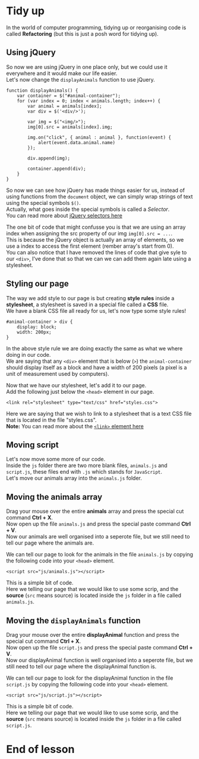 
# Tidy up

In the world of computer programming, tidying up or reorganising code is called __Refactoring__ (but this is just a posh word for tidying up).

## Using jQuery

So now we are using jQuery in one place only, but we could use it everywhere and it would make our life easier.<br>
Let's now change the `displayAnimals` function to use jQuery.

```
function displayAnimals() {
    var container = $("#animal-container");
    for (var index = 0; index < animals.length; index++) {
        var animal = animals[index];
        var div = $('<div/>');

        var img = $("<img/>");
        img[0].src = animals[index].img;

        img.on("click", { animal : animal }, function(event) {
            alert(event.data.animal.name)
        });

        div.append(img);

        container.append(div);
    }
}
```

So now we can see how jQuery has made things easier for us, instead of using functions from the `document` object, we can simply wrap strings of text using the special symbols `$()`.<br>
Actually, what goes inside the special symbols is called a <i>Selector</i>.<br>
You can read more about [jQuery selectors here](https://www.w3schools.com/jquery/jquery_selectors.asp)

The one bit of code that might confusse you is that we are using an array index when assigning the src property of our img `img[0].src = ...`.<br>
This is because the jQuery object is actually an array of elements, so we use a index to access the first element (rember array's start from 0).<br>
You can also notice that I have removed the lines of code that give syle to our `<div>`, I've done that so that we can we can add them again late using a stylesheet.

## Styling our page

The way we add style to our page is but creating __style rules__ inside a __stylesheet__, a stylesheet is saved in a special file called a __CSS__ file.<br>
We have a blank CSS file all ready for us, let's now type some style rules!

```
#animal-container > div {
    display: block;
    width: 200px;
}
```

In the above style rule we are doing exactly the same as what we where doing in our code.<br>
We are saying that any `<div>` element that is below (`>`) the `animal-container` should display itself as a block and have a width of 200 pixels (a pixel is a unit of measurement used by computers).

Now that we have our stylesheet, let's add it to our page.<br>
Add the following just below the `<head>` element in our page.

```
<link rel="stylesheet" type="text/css" href="styles.css">
```

Here we are saying that we wish to link to a stylesheet that is a text CSS file that is located in the file "styles.css".<br>
__Note:__ You can read more about the [`<link>` element here](https://www.w3schools.com/tags/tag_link.asp)

## Moving script

Let's now move some more of our code.<br>
Inside the `js` folder there are two more blank files, `animals.js` and `script.js`, these files end with `.js` which stands for `JavaScript`.<br>
Let's move our animals array into the `animals.js` folder.

## Moving the animals array

Drag your mouse over the entire __animals__ array and press the special cut command __Ctrl + X__.<br>
Now open up the file `animals.js` and press the special paste command __Ctrl + V__.<br>
Now our animals are well organised into a seperote file, but we still need to tell our page where the animals are.

We can tell our page to look for the animals in the file `animals.js` by copying the following code into your `<head>` element.

```
<script src="js/animals.js"></script>
```

This is a simple bit of code.<br>
Here we telling our page that we would like to use some scrip, and the __source__ (`src` means source) is located inside the `js` folder in a file called `animals.js`.

## Moving the `displayAnimals` function

Drag your mouse over the entire __displayAnimal__ function and press the special cut command __Ctrl + X__.<br>
Now open up the file `script.js` and press the special paste command __Ctrl + V__.<br>
Now our displayAnimal function is well organised into a seperote file, but we still need to tell our page where the displayAnimal function is.

We can tell our page to look for the displayAnimal function in the file `script.js` by copying the following code into your `<head>` element.

```
<script src="js/script.js"></script>
```

This is a simple bit of code.<br>
Here we telling our page that we would like to use some scrip, and the __source__ (`src` means source) is located inside the `js` folder in a file called `script.js`.

# End of lesson